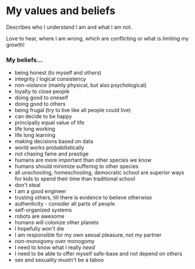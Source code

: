 # My values and beliefs

Describes who I understand I am and what I am not.

Love to hear, where I am wrong, which are conflicting or what is limiting my growth!

### My beliefs...
 - being honest (to myself and others)
 - integrity / logical consistency
 - non-violance (mainly physical, but also psychological)
 - loyalty to close people
 - doing good to oneself
 - doing good to others
 - being frugal (try to live like all people could live)
 - can decide to be happy
 - principally equal value of life
 - life long working
 - life long learning
 - making decisions based on data
 - world works probabilistically
 - not chasing fame and prestige
 - humans are more important than other species we know
 - humans should minimize suffering to other species
 - all unschooling, homeschooling, democratic school are superior ways for kids to spend their time than traditional school
 - don't steal
 - I am a good engineer
 - trusting others, till there is evidence to believe otherwise
 - authenticity - consider all parts of people
 - self-organized systems
 - robots are awesome
 - humans will colonize other planets
 - I hopefully won't die
 - I am responsible for my own sexual pleasure, not my partner
 - non-monogomy over monogomy
 - I need to know what I really _need_ 
 - I need to be able to offer myself safe-base and not depend on others
 - sex and sexuality mustn't be a taboo

